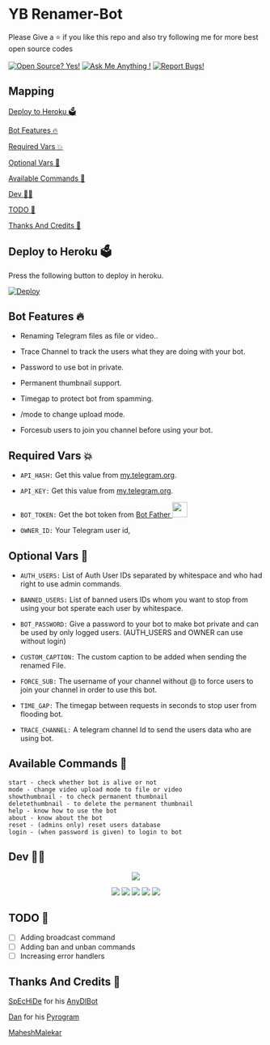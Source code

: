 # YB Renamer-Bot


Please Give a ⭐ if you like this repo and also try following me for more best open source codes<br><br>
[![Open Source? Yes!](https://badgen.net/badge/Open%20Source%20%3F/Yes/blue?icon=github)](https://github.com/Ns-Bots/TG-RENAMER-BOT)
[![Ask Me Anything !](https://img.shields.io/badge/🤔%20Ask%20me-anything-1abc9c.svg)](https://bit.ly/3gwsct3)
[![Report Bugs!](https://badgen.net/badge/🐞%20Report%20/Bugs/red)](https://bit.ly/3gwsct3)

## Mapping
[Deploy to Heroku 🗳](https://github.com/Stark7777mz/ybrename#deploy-to-heroku-)

[Bot Features 🔥](https://github.com/itsyogieu/ybrename#bot-features- )

[Required Vars 💥](https://github.com/itsyogieu/ybrename#required-vars-)

[Optional Vars 💬](https://github.com/itsyogieu/ybrename#optional-vars-)

[Available Commands 🤖](https://github.com/itsyogieu/ybrename#available-commands-)

[Dev 🧑‍💻](https://github.com/itsyogieu/ybrename#dev-)

[TODO 🤧](https://github.com/itsyogieu/ybrename#todo-)

[Thanks And Credits 🎉](https://github.com//ybrename#thanks-and-credits-)

## Deploy to Heroku 🗳
Press the following button to deploy in heroku.

[![Deploy](https://www.herokucdn.com/deploy/button.svg)](https://heroku.com/deploy?template=https://github.com/itsyogieu/ybrename)

## Bot Features 🔥
- Renaming Telegram files as file or video..

- Trace Channel to track the users what they are doing with your bot.

- Password to use bot in private.

- Permanent thumbnail support.

- Timegap to protect bot from spamming.

- /mode to change upload mode.

- Forcesub users to join you channel before using your bot.


## Required Vars 💥
- `API_HASH:` Get this value from [my.telegram.org](https://my.telegram.org).

- `API_KEY:` Get this value from [my.telegram.org](https://my.telegram.org).

- `BOT_TOKEN:` Get the bot token from [Bot Father <img src="https://telegra.ph/file/8d80c13110506bf1cb58e.jpg" width="30" height="30">](https://telegram.dog/BotFather)

- `OWNER_ID:` Your Telegram user id, 


## Optional Vars 💬
- `AUTH_USERS:` List of Auth User IDs separated by whitespace and who had right to use admin commands.

- `BANNED_USERS:` List of banned users IDs whom you want to stop from using your bot sperate each user by whitespace.

- `BOT_PASSWORD:` Give a password to your bot to make bot private and can be used by only logged users. (AUTH_USERS and OWNER can use without login)

- `CUSTOM_CAPTION:` The custom caption to be added when sending the renamed File.

- `FORCE_SUB:` The username of your channel without @ to force users to join your channel in order to use this bot.

- `TIME_GAP:` The timegap between requests in seconds to stop user from flooding bot.

- `TRACE_CHANNEL:` A telegram channel Id to send the users data who are using bot.

## Available Commands 🤖
```
start - check whether bot is alive or not
mode - change video upload mode to file or video
showthumbnail - to check permanent thumbnail
deletethumbnail - to delete the permanent thumbnail
help - know how to use the bot
about - know about the bot
reset - (admins only) reset users database
login - (when password is given) to login to bot
```

## Dev 🧑‍💻
<p align="middle">
<img src="https://telegra.ph/file/ebe0596ed19db15cc4637.jpg"<br>
<p align="center"> 
  <img src="https://badgen.net/badge/Name/Yogesh/FF33FF?icon=awesome&labelColor=0080FF"></a>
<img src="https://badgen.net/badge/Skills/python/purple?icon=terminal&labelColor=red"></a>
<a href="https://bit.ly/3gwsct3"><img src="https://img.shields.io/badge/Instagram-Follow-pink.svg?logo=instagram"></a>
<a href="https://github.com/itsyogieu"><img src="https://badgen.net/badge/Follow%20on%20/GitHub/80FF00?icon=github&labelColor=black"></a>
<a href="https://bit.ly/3y3Ej6u"><img src="https://img.shields.io/badge/YouTube-Channel-FF3333.svg?logo=youtube&logoColor=FF3333"></a>
<p align="left">
</p>

## TODO 🤧
- [ ] Adding broadcast command 
- [ ] Adding ban and unban commands
- [ ] Increasing error handlers

## Thanks And Credits 🎉
[SpEcHiDe](https://github.com/SpEcHiDe) for his [AnyDlBot](https://github.com/SpEcHiDe/AnyDLBot)

[Dan](https://telegram.dog/haskell) for his [Pyrogram](https://github.com/pyrogram/pyrogram)

[MaheshMalekar](https://telegram.dog/MaheshMalekar) 
